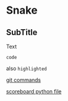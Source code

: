 # Snake
## SubTitle
Text

    code

also `highlighted`

[git commands](https://www.atlassian.com/git/glossary#commands)

[scoreboard python file](scoreboard.py)
